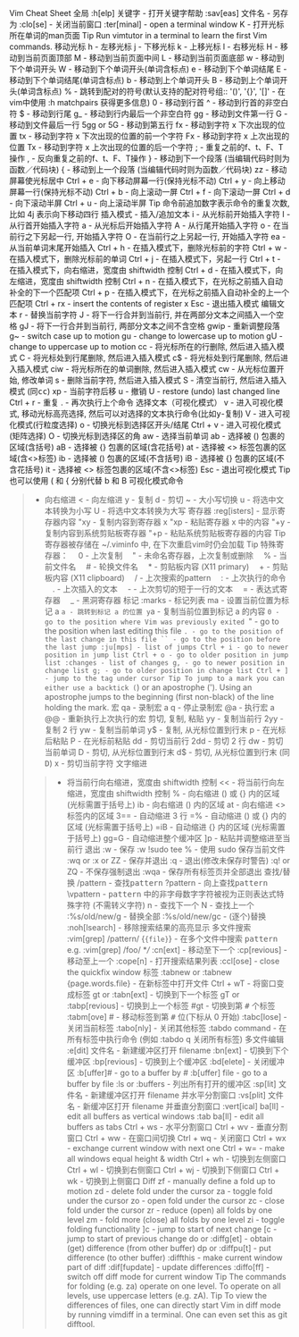 Vim Cheat Sheet
全局
:h[elp] 关键字 - 打开关键字帮助
:sav[eas] 文件名 - 另存为
:clo[se] - 关闭当前窗口
:ter[minal] - open a terminal window
K - 打开光标所在单词的man页面
Tip Run vimtutor in a terminal to learn the first Vim commands.
移动光标
h - 左移光标
j - 下移光标
k - 上移光标
l - 右移光标
H - 移动到当前页面顶部
M - 移动到当前页面中间
L - 移动到当前页面底部
w - 移动到下个单词开头
W - 移动到下个单词开头(单词含标点)
e - 移动到下个单词结尾
E - 移动到下个单词结尾(单词含标点)
b - 移动到上个单词开头
B - 移动到上个单词开头(单词含标点)
% - 跳转到配对的符号(默认支持的配对符号组:: '()', '{}', '[]' - 在vim中使用 :h matchpairs 获得更多信息)
0 - 移动到行首
^ - 移动到行首的非空白符
$ - 移动到行尾
g_ - 移动到行内最后一个非空白符
gg - 移动到文件第一行
G - 移动到文件最后一行
5gg or 5G - 移动到第五行
fx - 移动到字符 x 下次出现的位置
tx - 移动到字符 x 下次出现的位置的前一个字符
Fx - 移动到字符 x 上次出现的位置
Tx - 移动到字符 x 上次出现的位置的后一个字符
; - 重复之前的f、t、F、T操作
, - 反向重复之前的f、t、F、T操作
} - 移动到下一个段落 (当编辑代码时则为函数／代码块)
{ - 移动到上一个段落 (当编辑代码时则为函数／代码块)
zz - 移动屏幕使光标居中
Ctrl + e - 向下移动屏幕一行(保持光标不动)
Ctrl + y - 向上移动屏幕一行(保持光标不动)
Ctrl + b - 向上滚动一屏
Ctrl + f - 向下滚动一屏
Ctrl + d - 向下滚动半屏
Ctrl + u - 向上滚动半屏
Tip 命令前追加数字表示命令的重复次数, 比如 4j 表示向下移动四行
插入模式 - 插入/追加文本
i - 从光标前开始插入字符
I - 从行首开始插入字符
a - 从光标后开始插入字符
A - 从行尾开始插入字符
o - 在当前行之下另起一行, 开始插入字符
O - 在当前行之上另起一行, 开始插入字符
ea - 从当前单词末尾开始插入
Ctrl + h - 在插入模式下，删除光标前的字符
Ctrl + w - 在插入模式下，删除光标前的单词
Ctrl + j - 在插入模式下，另起一行
Ctrl + t - 在插入模式下，向右缩进，宽度由 shiftwidth 控制
Ctrl + d - 在插入模式下，向左缩进，宽度由 shiftwidth 控制
Ctrl + n - 在插入模式下，在光标之前插入自动补全的下一个匹配项
Ctrl + p - 在插入模式下，在光标之前插入自动补全的上一个匹配项
Ctrl + rx - insert the contents of register x
Esc - 退出插入模式
编辑文本
r - 替换当前字符
J - 将下一行合并到当前行, 并在两部分文本之间插入一个空格
gJ - 将下一行合并到当前行, 两部分文本之间不含空格
gwip - 重新调整段落
g~ - switch case up to motion
gu - change to lowercase up to motion
gU - change to uppercase up to motion
cc - 将光标所在的行删除, 然后进入插入模式
C - 将光标处到行尾删除, 然后进入插入模式
c$ - 将光标处到行尾删除, 然后进入插入模式
ciw - 将光标所在的单词删除, 然后进入插入模式
cw - 从光标位置开始, 修改单词
s - 删除当前字符, 然后进入插入模式
S - 清空当前行, 然后进入插入模式 (同<kbd>cc</kbd>)
xp - 当前字符后移
u - 撤销
U - restore (undo) last changed line
Ctrl + r - 重复
. - 再次执行上个命令
选择文本（可视化模式）
v - 进入可视化模式, 移动光标高亮选择, 然后可以对选择的文本执行命令(比如<kbd>y</kbd>-复制)
V - 进入可视化模式(行粒度选择)
o - 切换光标到选择区开头/结尾
Ctrl + v - 进入可视化模式(矩阵选择)
O - 切换光标到选择区的角
aw - 选择当前单词
ab - 选择被 () 包裹的区域(含括号)
aB - 选择被 {} 包裹的区域(含花括号)
at - 选择被 <> 标签包裹的区域(含<>标签)
ib - 选择被 () 包裹的区域(不含括号)
iB - 选择被 {} 包裹的区域(不含花括号)
it - 选择被 <> 标签包裹的区域(不含<>标签)
Esc - 退出可视化模式
Tip 也可以使用 ( 和 { 分别代替 b 和 B
可视化模式命令
> - 向右缩进
< - 向左缩进
y - 复制
d - 剪切
~ - 大小写切换
u - 将选中文本转换为小写
U - 将选中文本转换为大写
寄存器
:reg[isters] - 显示寄存器内容
"xy - 复制内容到寄存器 x
"xp - 粘贴寄存器 x 中的内容
"+y - 复制内容到系统剪贴板寄存器
"+p - 粘贴系统剪贴板寄存器的内容
Tip 寄存器被存储在 ~/.viminfo 中, 在下次重启vim时仍会加载
Tip 特殊寄存器：
 0 - 上次复制
 " - 未命名寄存器，上次复制或删除
 % - 当前文件名
 # - 轮换文件名
 * - 剪贴板内容 (X11 primary)
 + - 剪贴板内容 (X11 clipboard)
 / - 上次搜索的pattern
 : - 上次执行的命令
 . - 上次插入的文本
 - - 上次剪切的短于一行的文本
 = - 表达式寄存器
 _ - 黑洞寄存器
标记
:marks - 标记列表
ma - 设置当前位置为标记 a
`a - 跳转到标记 a 的位置
y`a - 复制当前位置到标记 a 的内容
`0 - go to the position where Vim was previously exited
`" - go to the position when last editing this file
`. - go to the position of the last change in this file
`` - go to the position before the last jump
:ju[mps] - list of jumps
Ctrl + i - go to newer position in jump list
Ctrl + o - go to older position in jump list
:changes - list of changes
g, - go to newer position in change list
g; - go to older position in change list
Ctrl + ] - jump to the tag under cursor
Tip To jump to a mark you can either use a backtick (`) or an apostrophe ('). Using an apostrophe jumps to the beginning (first non-black) of the line holding the mark.
宏
qa - 录制宏 a
q - 停止录制宏
@a - 执行宏 a
@@ - 重新执行上次执行的宏
剪切, 复制, 粘贴
yy - 复制当前行
2yy - 复制 2 行
yw - 复制当前单词
y$ - 复制, 从光标位置到行末
p - 在光标后粘贴
P - 在光标前粘贴
dd - 剪切当前行
2dd - 剪切 2 行
dw - 剪切当前单词
D - 剪切, 从光标位置到行末
d$ - 剪切, 从光标位置到行末 (同<kbd>D</kbd>)
x - 剪切当前字符
文字缩进
>> - 将当前行向右缩进，宽度由 shiftwidth 控制
<< - 将当前行向左缩进，宽度由 shiftwidth 控制
>% - 向右缩进 () 或 {} 内的区域 (光标需置于括号上)
>ib - 向右缩进 () 内的区域
>at - 向右缩进 <> 标签内的区域
3== - 自动缩进 3 行
=% - 自动缩进 () 或 {} 内的区域 (光标需置于括号上)
=iB - 自动缩进 {} 内的区域 (光标需置于括号上)
gg=G - 自动缩进整个缓冲区
]p - 粘贴并调整缩进至当前行
退出
:w - 保存
:w !sudo tee % - 使用 sudo 保存当前文件
:wq or :x or ZZ - 保存并退出
:q - 退出(修改未保存时警告)
:q! or ZQ - 不保存强制退出
:wqa - 保存所有标签页并全部退出
查找/替换
/pattern - 查找<kbd>pattern</kbd>
?pattern - 向上查找<kbd>pattern</kbd>
\vpattern - <kbd>pattern</kbd> 中的非字母数字字符被视为正则表达式特殊字符 (不需转义字符)
n - 查找下一个
N - 查找上一个
:%s/old/new/g - 替换全部
:%s/old/new/gc - (逐个)替换
:noh[lsearch] - 移除搜索结果的高亮显示
多文件搜索
:vim[grep] /pattern/ {`{file}`} - 在多个文件中搜索 <kbd>pattern</kbd>
e.g. :vim[grep] /foo/ **/*
:cn[ext] - 移动至下一个
:cp[revious] - 移动至上一个
:cope[n] - 打开搜索结果列表
:ccl[ose] - close the quickfix window
标签
:tabnew or :tabnew {page.words.file} - 在新标签中打开文件
Ctrl + wT - 将窗口变成标签
gt or :tabn[ext] - 切换到下一个标签
gT or :tabp[revious] - 切换到上一个标签
#gt - 切换到第 <kbd>#</kbd> 个标签
:tabm[ove] # - 移动标签到第 <kbd>#</kbd> 位(下标从 0 开始)
:tabc[lose] - 关闭当前标签
:tabo[nly] - 关闭其他标签
:tabdo command - 在所有标签中执行命令 (例如 :tabdo q 关闭所有标签)
多文件编辑
:e[dit] 文件名 - 新建缓冲区打开 filename
:bn[ext] - 切换到下个缓冲区
:bp[revious] - 切换到上个缓冲区
:bd[elete] - 关闭缓冲区
:b[uffer]# - go to a buffer by #
:b[uffer] file - go to a buffer by file
:ls or :buffers - 列出所有打开的缓冲区
:sp[lit] 文件名 - 新建缓冲区打开 filename 并水平分割窗口
:vs[plit] 文件名 - 新缓冲区打开 filename 并垂直分割窗口
:vert[ical] ba[ll] - edit all buffers as vertical windows
:tab ba[ll] - edit all buffers as tabs
Ctrl + ws - 水平分割窗口
Ctrl + wv - 垂直分割窗口
Ctrl + ww - 在窗口间切换
Ctrl + wq - 关闭窗口
Ctrl + wx - exchange current window with next one
Ctrl + w= - make all windows equal height & width
Ctrl + wh - 切换到左侧窗口
Ctrl + wl - 切换到右侧窗口
Ctrl + wj - 切换到下侧窗口
Ctrl + wk - 切换到上侧窗口
Diff
zf - manually define a fold up to motion
zd - delete fold under the cursor
za - toggle fold under the cursor
zo - open fold under the cursor
zc - close fold under the cursor
zr - reduce (open) all folds by one level
zm - fold more (close) all folds by one level
zi - toggle folding functionality
]c - jump to start of next change
[c - jump to start of previous change
do or :diffg[et] - obtain (get) difference (from other buffer)
dp or :diffpu[t] - put difference (to other buffer)
:diffthis - make current window part of diff
:dif[fupdate] - update differences
:diffo[ff] - switch off diff mode for current window
Tip The commands for folding (e.g. za) operate on one level. To operate on all levels, use uppercase letters (e.g. zA).
Tip To view the differences of files, one can directly start Vim in diff mode by running vimdiff in a terminal. One can even set this as git difftool.
